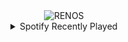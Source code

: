 <div align="center">
<picture>
    <source media="(prefers-color-scheme: dark)" srcset="https://i.ibb.co/bHt8BJL/output-gif.gif">
    <source media="(prefers-color-scheme: light)" srcset="https://i.ibb.co/bHt8BJL/output-gif.gif">
    <img alt="RENOS" src="https://i.ibb.co/bHt8BJL/output-gif.gif">
</picture>
<details>
<summary>Spotify Recently Played</summary>
<img src="https://spotify-recently-played-readme.vercel.app/api?user=31d6d6zerc5ct6kck32na2ozsqf4&unique=1&width=400" alt="Spotify" />
</details>
</div>

<!-- Image deletion URL: https://ibb.co/3fKLNzW/c1dafb46c7220a63bb3e79986f5f8e05 -->